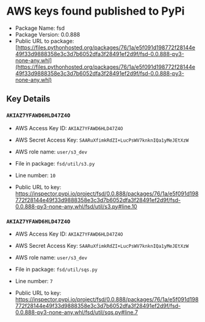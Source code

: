 # AWS keys found published to PyPi

* Package Name: fsd
* Package Version: 0.0.888
* Public URL to package: [https://files.pythonhosted.org/packages/76/1a/e5f091d198772f28144e49f33d9888358e3c3d7b6052dfa3f28491ef2d9f/fsd-0.0.888-py3-none-any.whl](https://files.pythonhosted.org/packages/76/1a/e5f091d198772f28144e49f33d9888358e3c3d7b6052dfa3f28491ef2d9f/fsd-0.0.888-py3-none-any.whl)

## Key Details

### `AKIAZ7YFAWD6HLD47Z4O`

* AWS Access Key ID: `AKIAZ7YFAWD6HLD47Z4O`
* AWS Secret Access Key: `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` 
* AWS role name: `user/s3_dev`
* File in package: `fsd/util/s3.py`
* Line number: `10`

* Public URL to key: https://inspector.pypi.io/project/fsd/0.0.888/packages/76/1a/e5f091d198772f28144e49f33d9888358e3c3d7b6052dfa3f28491ef2d9f/fsd-0.0.888-py3-none-any.whl/fsd/util/s3.py#line.10



### `AKIAZ7YFAWD6HLD47Z4O`

* AWS Access Key ID: `AKIAZ7YFAWD6HLD47Z4O`
* AWS Secret Access Key: `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` 
* AWS role name: `user/s3_dev`
* File in package: `fsd/util/sqs.py`
* Line number: `7`

* Public URL to key: https://inspector.pypi.io/project/fsd/0.0.888/packages/76/1a/e5f091d198772f28144e49f33d9888358e3c3d7b6052dfa3f28491ef2d9f/fsd-0.0.888-py3-none-any.whl/fsd/util/sqs.py#line.7


